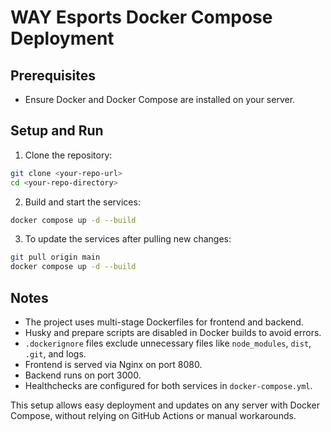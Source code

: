 # WAY Esports Docker Compose Deployment

## Prerequisites

- Ensure Docker and Docker Compose are installed on your server.

## Setup and Run

1. Clone the repository:

```bash
git clone <your-repo-url>
cd <your-repo-directory>
```

2. Build and start the services:

```bash
docker compose up -d --build
```

3. To update the services after pulling new changes:

```bash
git pull origin main
docker compose up -d --build
```

## Notes

- The project uses multi-stage Dockerfiles for frontend and backend.
- Husky and prepare scripts are disabled in Docker builds to avoid errors.
- `.dockerignore` files exclude unnecessary files like `node_modules`, `dist`, `.git`, and logs.
- Frontend is served via Nginx on port 8080.
- Backend runs on port 3000.
- Healthchecks are configured for both services in `docker-compose.yml`.

This setup allows easy deployment and updates on any server with Docker Compose, without relying on GitHub Actions or manual workarounds.
